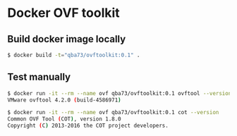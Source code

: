 # Docker OVF toolkit

## Build docker image locally
```bash
$ docker build -t="qba73/ovftoolkit:0.1" .
```
## Test manually

```bash
$ docker run -it --rm --name ovf qba73/ovftoolkit:0.1 ovftool --version
VMware ovftool 4.2.0 (build-4586971)
```
```bash
$ docker run -it --rm --name ovf qba73/ovftoolkit:0.1 cot --version
Common OVF Tool (COT), version 1.8.0
Copyright (C) 2013-2016 the COT project developers.
```
